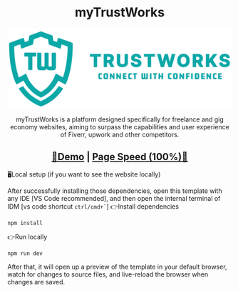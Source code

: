 <h1 align=center>myTrustWorks </h1>
<img src=public/images/logo.png>
<p align=center>myTrustWorks is a platform designed specifically for freelance and gig economy websites, aiming to surpass the capabilities and user experience of Fiverr, upwork and other competitors.
</p>
<h2 align="center"> <a target="_blank" href="https://www.mytrustworks.xyz" rel="nofollow">👀Demo</a> | <a  target="_blank" href="https://pagespeed.web.dev/report?url=https%3A%2F%2Fwww.mytrustworks.xyz%2F&form_factor=desktop">Page Speed (100%)🚀</a>
</h2>

🖥️Local setup (if you want to see the website locally)

After successfully installing those dependencies, open this template with any IDE [VS Code recommended], and then open the internal terminal of IDM [vs code shortcut <code>ctrl/cmd+`</code>]
  👉Install dependencies

    npm install
    
  👉Run locally

    npm run dev

After that, it will open up a preview of the template in your default browser, watch for changes to source files, and live-reload the browser when changes are saved.
